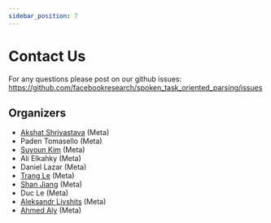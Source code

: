 ```yaml
---
sidebar_position: 7
---
```


# Contact Us
For any questions please post on our github issues: https://github.com/facebookresearch/spoken_task_oriented_parsing/issues 

## Organizers
* [Akshat Shrivastava](https://akshatsh.github.io/) (Meta) 
* Paden Tomasello (Meta)
* [Suyoun Kim](http://suyoun.kim) (Meta)
* Ali Elkahky (Meta)
* Daniel Lazar (Meta)
* [Trang Le](https://www.linkedin.com/in/trang-le-minh-b888b115b/) (Meta)
* [Shan Jiang](https://shanjiang.me/) (Meta)
* Duc Le (Meta)
* [Aleksandr Livshits](https://www.linkedin.com/in/alivshits/) (Meta)
* [Ahmed Aly](https://www.linkedin.com/in/ahmed-aly-1a408514/) (Meta)
